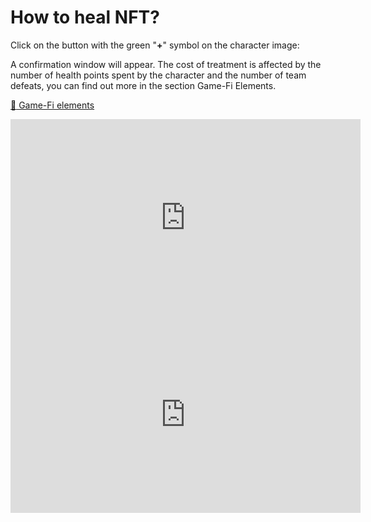 # How to heal NFT?

<div>

Click on the button with the green "**+**" symbol on the character image:
<img src="/assets/docs/.gitbook/assets/nft_for_heal.png" alt="">
</div>

<div>

A confirmation window will appear. The cost of treatment is affected by the number of health points 
spent by the character and the number of team defeats, you can find out more in the 
section Game-Fi Elements.

<a href="../game-fi-elements" 
 class="docs-item">
<span>🎯</span>
Game-Fi elements</a>
</div>

<iframe width="560" height="315" 
src="https://www.youtube.com/shorts/Mras6pTruUY" 
title="YouTube video player" 
frameborder="0" 
allow="accelerometer; autoplay; 
clipboard-write; encrypted-media; gyroscope; picture-in-picture; web-share" allowfullscreen>
</iframe>

<iframe width="560" height="315" 
src="https://www.youtube.com/shorts/YwyfBj0hNQM" 
title="YouTube video player" 
frameborder="0" 
allow="accelerometer; autoplay; 
clipboard-write; encrypted-media; gyroscope; picture-in-picture; web-share" allowfullscreen>
</iframe>